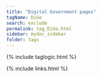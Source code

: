 ```yaml
---
title: "Digital Government pages"
tagName: DiGo
search: exclude
permalink: tag_DiGo.html
sidebar: mydoc_sidebar
folder: tags
---
```

{% include taglogic.html %}

{% include links.html %}
